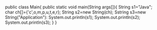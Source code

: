 public class Main{
public static void main(String args[]){
String s1="Java";
char ch[]={'c',o,m,p,u,t,e,r};
String s2=new String(ch);
Sstring s3=new String("Application"):
System.out.println(s1);
System.out.println(s2);
System.out.println(s3);
}
}
